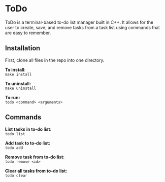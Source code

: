 # ToDo

ToDo is a terminal-based to-do list manager built in C++. It allows for the user to create, save, and remove tasks from a task list using commands that are easy to remember.      


## Installation

First, clone all files in the repo into one directory.  

**To install:**  
`make install`

**To uninstall:**  
`make uninstall`

**To run:**  
`todo <command> <arguments>`

## Commands

**List tasks in to-do list:**  
`todo list`  

**Add task to to-do list:**  
`todo add`  

**Remove task from to-do list:**  
`todo remove <id>`

**Clear all tasks from to-do list:**  
`todo clear`
